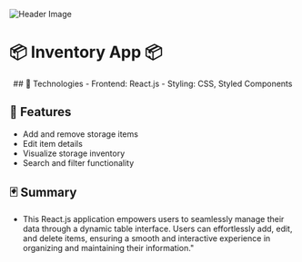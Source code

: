![Header Image](https://raw.githubusercontent.com/Lopez4163/storageApp2.0/main/storage3.0/assets/Screenshot%202023-11-21%20at%209.51.03%E2%80%AFAM.png)

# 📦 Inventory App 📦

<P align="center">
  ## 👾 Technologies
- Frontend: React.js
- Styling: CSS, Styled Components
</P>

## 🍩 Features

- Add and remove storage items
- Edit item details
- Visualize storage inventory
- Search and filter functionality

## 🃏 Summary

- This React.js application empowers users to seamlessly manage their data through a dynamic table interface. Users can effortlessly add, edit, and delete items, ensuring a smooth and interactive experience in organizing and maintaining their information."
